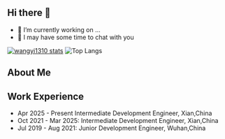 ## Hi there 👋

- 🔭 I’m currently working on ...
- 🫢 I may have some time to chat with you 


[![wangyi1310 stats](https://github-readme-stats.vercel.app/api?username=wangyi1310&theme=dark&show_icons=true)](https://github.com/wangyi1310)
![Top Langs](https://github-readme-stats.vercel.app/api/top-langs/?username=wangyi1310&hide_progress=true)

## About Me


## Work Experience
- Apr 2025 - Present   Intermediate Development Engineer, Xian,China
- Oct 2021 - Mar 2025: Intermediate Development Engineer, Xian,China 
- Jul 2019 - Aug 2021: Junior Development Engineer, Wuhan,China
